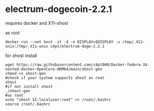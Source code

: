 # electrum-dogecoin-2.2.1

requires docker and X11-xhost 


as root
```
docker run --net host -it -d -e DISPLAY=$DISPLAY -v /tmp/.X11-unix:/tmp/.X11-unix c4pt/electrum-doge-2.2.1
```

for xhost install
```
wget https://raw.githubusercontent.com/c4pt000/Docker-fedora-34-nested-docker-OpenCore-ARM64/main/xhost-gen
chmod +x xhost-gen
#check if your system supports xhost as root
xhost
#if not install xhost
./xhost-gen
#as root 
echo "xhost SI:localuser:root" >> /root/.bashrc
source /root/.bashrc

```
